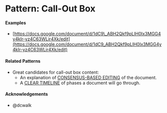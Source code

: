# Pattern: Call-Out Box

#### Examples

* [https://docs.google.com/document/d/1dC9\_ABH2Qkf9pLIH0Ix3MGG4y4kIr-yz4C63WLir4Xk/edit](https://docs.google.com/document/d/1dC9_ABH2Qkf9pLIH0Ix3MGG4y4kIr-yz4C63WLir4Xk/edit)

#### Related Patterns

* Great candidates for call-out box content:
  * An explanation of [CONSENSUS-BASED EDITING](/google-drive-consensus-based-editing.md) of the document.
  * A [CLEAR TIMELINE](/process-clear-timelines.md) of phases a document will go through.

#### Acknowledgements

* @dcwalk




